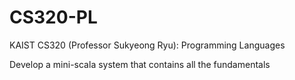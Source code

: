 # CS320-PL

KAIST CS320 (Professor Sukyeong Ryu): Programming Languages

Develop a mini-scala system that contains all the fundamentals

